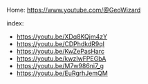 Home: https://www.youtube.com/@GeoWizard

index:
- https://youtu.be/XDq8KQjm4zY
- https://youtu.be/CDPhdkdR9qI
- https://youtu.be/KwZePasHarc
- https://youtu.be/kwzIwFPEGbA
- https://youtu.be/M7w986ni7_g
- https://youtu.be/EuRgrhJemQM
